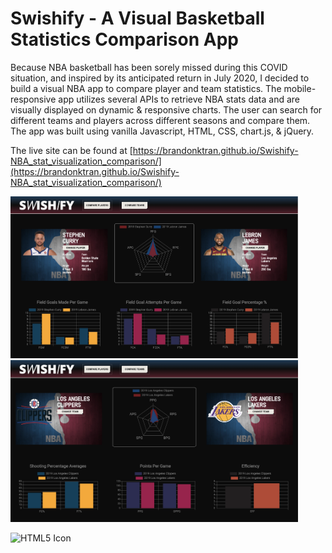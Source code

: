 # Swishify - A Visual Basketball Statistics Comparison App
Because NBA basketball has been sorely missed during this COVID situation, and inspired by its anticipated return in July 2020, I decided to build a visual NBA app to compare player and team statistics. The mobile-responsive app utilizes several APIs to retrieve NBA stats data and are visually displayed on dynamic & responsive charts. The user can search for different teams and players across different seasons and compare them. The app was built using vanilla Javascript, HTML, CSS, chart.js, & jQuery.

The live site can be found at [https://brandonktran.github.io/Swishify-NBA_stat_visualization_comparison/](https://brandonktran.github.io/Swishify-NBA_stat_visualization_comparison/)


<img src="assets/images/player.png" alt="HTML5 Icon" width="460">  <img src="assets/images/team.png" alt="HTML5 Icon" width="460">

<img src="assets/images/swish.gif" alt="HTML5 Icon" width="940"> 
